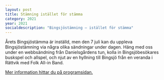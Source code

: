 ```yaml
---
layout: post
title: Stämning istället för stämma
category: 2021
year: 2021
socialdescription: "Bingsjöstämning – istället för stämma"
---
```


Årets Bingsjöstämma är inställd, men den 7 juli kan du uppleva Bingsjöstämning via några olika sändningar under dagen. Häng med oss under en webbsändning från Danielsgårdens tun, kolla in Bingsjöbesökares buskspel och allspel, och njut av en hyllning till Bingsjö från en veranda i Rättvik med Folk All-in Band.

[Mer information hittar du på programsidan.](/2021/)
